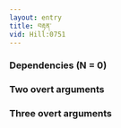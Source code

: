 ```yaml
---
layout: entry
title: བརྟན་
vid: Hill:0751
---
```

### Dependencies (N = 0)


### Two overt arguments


### Three overt arguments
